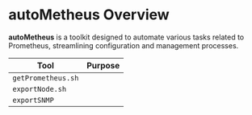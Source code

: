 # autoMetheus Overview

**autoMetheus** is a toolkit designed to automate various tasks related to Prometheus, streamlining configuration and management processes.

| Tool | Purpose |
| --- | --- |
| `getPrometheus.sh` | |
| `exportNode.sh` | |
| `exportSNMP` | |
